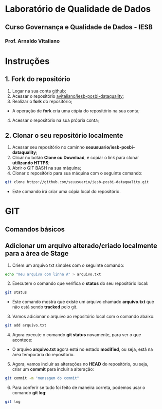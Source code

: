 # Laboratório de Qualidade de Dados
## Curso Governança e Qualidade de Dados - IESB
### Prof. Arnaldo Vitaliano

# Instruções

## 1. Fork do repositório
1. Logar na sua conta [github](www.github.com);
2. Acessar o repositório [avitaliano/iesb-posbi-dataquality](https://github.com/avitaliano/iesb-posbi-dataquality);
3. Realizar o **fork** do repositório;
* A operação de **fork** cria uma cópia do repositório na sua conta;
4. Acessar o repositório na sua própria conta;

## 2. Clonar o seu repositório localmente
1. Acessar seu repositório no caminho **seuusuario/iesb-posbi-dataquality**;
2. Clicar no botão **Clone ou Download**, e copiar o link para clonar **utilizando HTTPS**;
3. Abrir o GIT BASH na sua máquina;
4. Clonar o repositório para sua máquina com o seguinte comando:
```bash
git clone https://github.com/seuusuario/iesb-posbi-dataquality.git
```
* Este comando irá criar uma cópia local do repositório.

# GIT

## Comandos básicos

## Adicionar um arquivo alterado/criado localmente para a área de Stage
1. Criem um arquivo txt simples com o seguinte comando:
```bash
echo "meu arquivo com linha A" > arquivo.txt
```
2. Executem o comando que verifica o **status** do seu repositório local:
```bash
git status
```
* Este comando mostra que existe um arquivo chamado **arquivo.txt** que não está sendo **tracked** pelo git.
3. Vamos adicionar o arquivo ao repositório local com o comando abaixo:
```bash
git add arquivo.txt
```
4. Agora execute o comando **git status** novamente, para ver o que acontece:
* O arquivo **arquivo.txt** agora está no estado **modified**, ou seja, está na área temporária do repositório.
5. Agora, vamos incluir as alterações no **HEAD** do repositório, ou seja, criar um **commit** para incluir a alteração:
```bash
git commit -m "mensagem do commit"
```
6. Para conferir se tudo foi feito de maneira correta, podemos usar o comando **git log**:
```bash
git log
```



